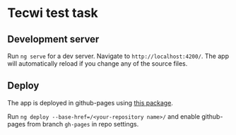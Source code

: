 # Tecwi test task

## Development server

Run `ng serve` for a dev server. Navigate to `http://localhost:4200/`. The app will automatically reload if you change any of the source files.

## Deploy

The app is deployed in github-pages using [this package](https://github.com/angular-schule/angular-cli-ghpages#prerequisites). 

Run `ng deploy --base-href=/<your-repository name>/` and enable github-pages from branch `gh-pages` in repo settings.
